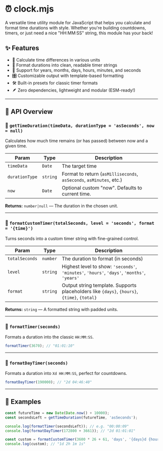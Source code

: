 # ⏰ clock.mjs

A versatile time utility module for JavaScript that helps you calculate and format time durations with style. Whether you're building countdowns, timers, or just need a nice "HH:MM:SS" string, this module has your back!

## ✨ Features

- 🔢 Calculate time differences in various units
- 🧭 Format durations into clean, readable timer strings
- 🧱 Support for years, months, days, hours, minutes, and seconds
- 🎛️ Customizable output with template-based formatting
- 🛠️ Built-in presets for classic timer formats
- 🪶 Zero dependencies, lightweight and modular (ESM-ready!)

---

## 🧠 API Overview

### 🔹 `getTimeDuration(timeData, durationType = 'asSeconds', now = null)`

Calculates how much time remains (or has passed) between now and a given time.

| Param         | Type     | Description                                                                 |
|---------------|----------|-----------------------------------------------------------------------------|
| `timeData`    | `Date`   | The target time                                                             |
| `durationType`| `string` | Format to return (`asMilliseconds`, `asSeconds`, `asMinutes`, etc.)         |
| `now`         | `Date`   | Optional custom "now". Defaults to current time.                            |

**Returns:** `number|null` — The duration in the chosen unit.

---

### 🔹 `formatCustomTimer(totalSeconds, level = 'seconds', format = '{time}')`

Turns seconds into a custom timer string with fine-grained control.

| Param       | Type     | Description                                                                                  |
|-------------|----------|----------------------------------------------------------------------------------------------|
| `totalSeconds` | `number` | The duration to format (in seconds)                                                         |
| `level`     | `string` | Highest level to show: `'seconds'`, `'minutes'`, `'hours'`, `'days'`, `'months'`, `'years'` |
| `format`    | `string` | Output string template. Supports placeholders like `{days}`, `{hours}`, `{time}`, `{total}` |

**Returns:** `string` — A formatted string with padded units.

---

### 🔹 `formatTimer(seconds)`

Formats a duration into the classic `HH:MM:SS`.

```js
formatTimer(3670); // "01:01:10"
```

---

### 🔹 `formatDayTimer(seconds)`

Formats a duration into `Xd HH:MM:SS`, perfect for countdowns.

```js
formatDayTimer(190000); // "2d 04:46:40"
```

---

## 🧪 Examples

```js
const futureTime = new Date(Date.now() + 10000);
const secondsLeft = getTimeDuration(futureTime, 'asSeconds');

console.log(formatTimer(secondsLeft)); // e.g. "00:00:09"
console.log(formatDayTimer(172800 + 3661)); // "2d 01:01:01"

const custom = formatCustomTimer(3600 * 26 + 61, 'days', '{days}d {hours}h {minutes}m {seconds}s');
console.log(custom); // "1d 2h 1m 1s"
```
